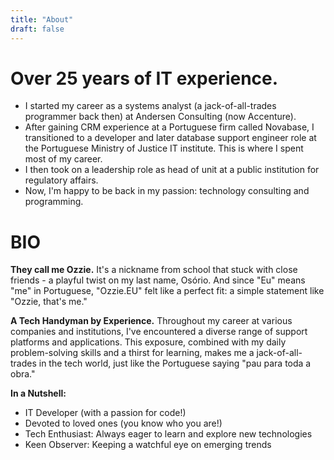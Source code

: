 ```yaml
---
title: "About"
draft: false
---
```


# Over 25 years of IT experience.

* I started my career as a systems analyst (a jack-of-all-trades programmer back then) at Andersen Consulting (now Accenture).
* After gaining CRM experience at a Portuguese firm called Novabase, I transitioned to a developer and later database support engineer role at the Portuguese Ministry of Justice IT institute. This is where I spent most of my career.
* I then took on a leadership role as head of unit at a public institution for regulatory affairs.
* Now, I'm happy to be back in my passion: technology consulting and programming.

# BIO

**They call me Ozzie.** It's a nickname from school that stuck with close friends - a playful twist on my last name, Osório. And since "Eu" means "me" in Portuguese, "Ozzie.EU" felt like a perfect fit: a simple statement like "Ozzie, that's me."

**A Tech Handyman by Experience.** Throughout my career at various companies and institutions, I've encountered a diverse range of support platforms and applications. This exposure, combined with my daily problem-solving skills and a thirst for learning, makes me a jack-of-all-trades in the tech world, just like the Portuguese saying "pau para toda a obra."

**In a Nutshell:**

* IT Developer (with a passion for code!)
* Devoted to loved ones (you know who you are!)
* Tech Enthusiast: Always eager to learn and explore new technologies
* Keen Observer: Keeping a watchful eye on emerging trends
